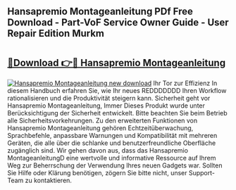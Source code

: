 ## Hansapremio Montageanleitung PDf Free Download - Part-VoF Service Owner Guide - User Repair Edition Murkm

# <h2><a href="http://df78egp.blite.top/?on=Hansapremio+Montageanleitung">🔗Download 👉🔴 Hansapremio Montageanleitung</a></h2>

[![Hansapremio Montageanleitung new download](https://i.imgur.com/lujVjoI.png)](http://df78egp.blite.top/?on=Hansapremio+Montageanleitung)
Ihr Tor zur Effizienz In diesem Handbuch erfahren Sie, wie Ihr neues REDDDDDDD Ihren Workflow rationalisieren und die Produktivität steigern kann. Sicherheit geht vor Hansapremio Montageanleitung, Immer Dieses Produkt wurde unter Berücksichtigung der Sicherheit entwickelt. Bitte beachten Sie beim Betrieb alle Sicherheitsvorkehrungen. Zu den erweiterten Funktionen von Hansapremio Montageanleitung gehören Echtzeitüberwachung, Sprachbefehle, anpassbare Warnungen und Kompatibilität mit mehreren Geräten, die alle über die schlanke und benutzerfreundliche Oberfläche zugänglich sind. Wir gehen davon aus, dass das Hansapremio MontageanleitungD eine wertvolle und informative Ressource auf Ihrem Weg zur Beherrschung der Verwendung Ihres neuen Gadgets war. Sollten Sie Hilfe oder Klärung benötigen, zögern Sie bitte nicht, unser Support-Team zu kontaktieren.
